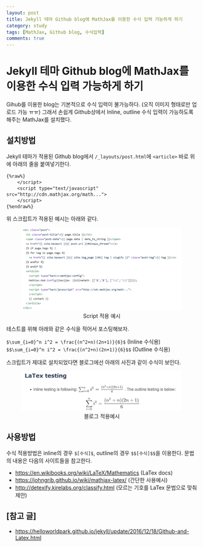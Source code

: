 ```yaml
---
layout: post
title: Jekyll 테마 Github blog에 MathJax를 이용한 수식 입력 가능하게 하기
category: study
tags: [MathJax, Github blog, 수식입력]
comments: true
---
```


# Jekyll 테마 Github blog에 MathJax를 이용한 수식 입력 가능하게 하기

Gihub를 이용한 blog는 기본적으로 수식 입력이 불가능하다. (오직 이미지 형태로만 업로드 가능 ㅠㅠ)
그래서 손쉽게 Github상에서 Inline, outline 수식 입력이 가능하도록 해주는 MathJax를 설치했다.

## 설치방법

Jekyll 테마가 적용된 Github blog에서 `/_layouts/post.html`에 `<article>` 바로 위에 아래의 줄을 붙여넣기한다.

```
{%raw%}
    </script>
    <script type="text/javascript" src="http://cdn.mathjax.org/math...">
    </script>
{%endraw%}
```

위 스크립트가 적용된 예시는 아래와 같다.

<center>
<figure>
<img src="/assets/post_img/others/2019-01-03-MathJax/fig1.PNG" alt="views">
<figcaption>Script 적용 예시 </figcaption>
</figure>
</center>

테스트를 위해 아래와 같은 수식을 적어서 포스팅해보자.

`$\sum_{i=0}^n i^2 = \frac{(n^2+n)(2n+1)}{6}$` (Inline 수식용)
`$$\sum_{i=0}^n i^2 = \frac{(n^2+n)(2n+1)}{6}$$` (Outline 수식용)

스크립트가 제대로 설치되었다면 블로그에선 아래의 사진과 같이 수식이 보인다.

<center>
<figure>
<img src="/assets/post_img/others/2019-01-03-MathJax/fig2.PNG" alt="views">
<figcaption>블로그 적용예시</figcaption>
</figure>
</center>

## 사용방법

수식 적용방법은 inline의 경우 `$[수식]$`, outline의 경우 `$$[수식]$$`을 이용한다.
문법의 내용은 다음의 사이트들을 참고한다.

- https://en.wikibooks.org/wiki/LaTeX/Mathematics (LaTex docs)
- https://johngrib.github.io/wiki/mathjax-latex/ (간단한 사용예시)
- http://detexify.kirelabs.org/classify.html (모르는 기호를 LaTex 문법으로 맞춰 제안)


## [참고 글]
- https://helloworldpark.github.io/jekyll/update/2016/12/18/Github-and-Latex.html
